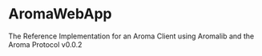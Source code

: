 # AromaWebApp
The Reference Implementation for an Aroma Client using Aromalib and the Aroma Protocol v0.0.2
